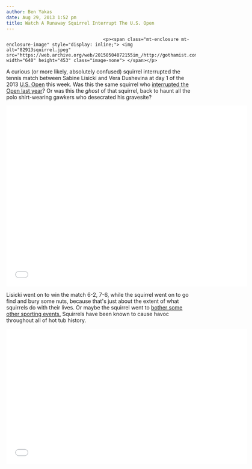 ```yaml
---
author: Ben Yakas
date: Aug 29, 2013 1:52 pm
title: Watch A Runaway Squirrel Interrupt The U.S. Open
---
```


	
										<p><span class="mt-enclosure mt-enclosure-image" style="display: inline;"> <img alt="82913squirrel.jpeg" src="https://web.archive.org/web/20150504072155im_/http://gothamist.com/attachments/byakas/82913squirrel.jpeg" width="640" height="453" class="image-none"> </span></p>

<p>A curious (or more likely, absolutely confused) squirrel interrupted the tennis match between Sabine Lisicki and Vera Dushevina at day 1 of the 2013 <a href="https://web.archive.org/web/20150504072155/http://gothamist.com/tags/usopen">U.S. Open</a> this week. Was this the same squirrel who <a href="https://web.archive.org/web/20150504072155/http://gothamist.com/2012/08/30/video_squirrel_steals_the_show_at_u.php">interrupted the Open last year</a>? Or was this the <em>ghost</em> of that squirrel, back to haunt all the polo shirt-wearing gawkers who desecrated his gravesite?</p>

<p><iframe width="640" height="480" src="//web.archive.org/web/20150504072155if_/http://www.youtube.com/embed/23Gh_sZgtyM" frameborder="0" allowfullscreen></iframe></p>

<p>Lisicki went on to win the match 6-2, 7-6, while the squirrel went on to go find and bury some nuts, because that&apos;s just about the extent of what squirrels do with their lives. Or maybe the squirrel went to <a href="https://web.archive.org/web/20150504072155/http://msn.foxsports.com/tennis/story/squirrel-disrupts-play-on-court-at-2013-us-open-082813">bother some other sporting events.</a> Squirrels have been known to cause havoc throughout all of hot tub history.</p>

<p><iframe width="640" height="360" src="//web.archive.org/web/20150504072155if_/http://www.youtube.com/embed/amJJhRtA90A" frameborder="0" allowfullscreen></iframe></p>					
										
									
				